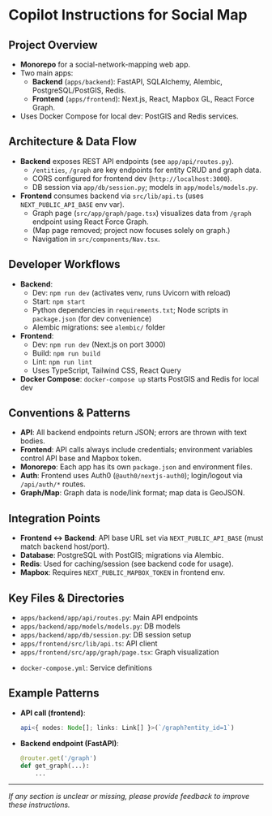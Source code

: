 # Copilot Instructions for Social Map

## Project Overview
- **Monorepo** for a social-network-mapping web app.
- Two main apps:
  - **Backend** (`apps/backend`): FastAPI, SQLAlchemy, Alembic, PostgreSQL/PostGIS, Redis.
  - **Frontend** (`apps/frontend`): Next.js, React, Mapbox GL, React Force Graph.
- Uses Docker Compose for local dev: PostGIS and Redis services.

## Architecture & Data Flow
- **Backend** exposes REST API endpoints (see `app/api/routes.py`).
  - `/entities`, `/graph` are key endpoints for entity CRUD and graph data.
  - CORS configured for frontend dev (`http://localhost:3000`).
  - DB session via `app/db/session.py`; models in `app/models/models.py`.
- **Frontend** consumes backend via `src/lib/api.ts` (uses `NEXT_PUBLIC_API_BASE` env var).
  - Graph page (`src/app/graph/page.tsx`) visualizes data from `/graph` endpoint using React Force Graph.
  - (Map page removed; project now focuses solely on graph.)
  - Navigation in `src/components/Nav.tsx`.

## Developer Workflows
- **Backend**:
  - Dev: `npm run dev` (activates venv, runs Uvicorn with reload)
  - Start: `npm start`
  - Python dependencies in `requirements.txt`; Node scripts in `package.json` (for dev convenience)
  - Alembic migrations: see `alembic/` folder
- **Frontend**:
  - Dev: `npm run dev` (Next.js on port 3000)
  - Build: `npm run build`
  - Lint: `npm run lint`
  - Uses TypeScript, Tailwind CSS, React Query
- **Docker Compose**: `docker-compose up` starts PostGIS and Redis for local dev

## Conventions & Patterns
- **API**: All backend endpoints return JSON; errors are thrown with text bodies.
- **Frontend**: API calls always include credentials; environment variables control API base and Mapbox token.
- **Monorepo**: Each app has its own `package.json` and environment files.
- **Auth**: Frontend uses Auth0 (`@auth0/nextjs-auth0`); login/logout via `/api/auth/*` routes.
- **Graph/Map**: Graph data is node/link format; map data is GeoJSON.

## Integration Points
- **Frontend <-> Backend**: API base URL set via `NEXT_PUBLIC_API_BASE` (must match backend host/port).
- **Database**: PostgreSQL with PostGIS; migrations via Alembic.
- **Redis**: Used for caching/session (see backend code for usage).
- **Mapbox**: Requires `NEXT_PUBLIC_MAPBOX_TOKEN` in frontend env.

## Key Files & Directories
- `apps/backend/app/api/routes.py`: Main API endpoints
- `apps/backend/app/models/models.py`: DB models
- `apps/backend/app/db/session.py`: DB session setup
- `apps/frontend/src/lib/api.ts`: API client
- `apps/frontend/src/app/graph/page.tsx`: Graph visualization
<!-- Map visualization removed -->
- `docker-compose.yml`: Service definitions

## Example Patterns
- **API call (frontend)**:
  ```ts
  api<{ nodes: Node[]; links: Link[] }>(`/graph?entity_id=1`)
  ```
- **Backend endpoint (FastAPI)**:
  ```python
  @router.get('/graph')
  def get_graph(...):
      ...
  ```

---
_If any section is unclear or missing, please provide feedback to improve these instructions._

